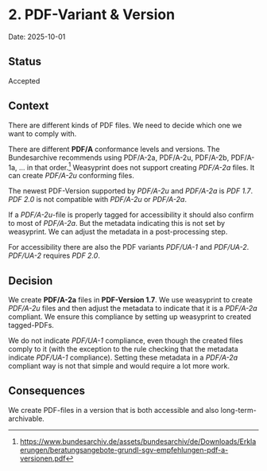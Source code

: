 # 2. PDF-Variant & Version

Date: 2025-10-01

## Status

Accepted

## Context

There are different kinds of PDF files. We need to decide which one we want to comply with.

There are different **PDF/A** conformance levels and versions.
The Bundesarchive recommends using PDF/A-2a, PDF/A-2u, PDF/A-2b, PDF/A-1a, ... in that order.[^1]
Weasyprint does not support creating *PDF/A-2a* files. It can create *PDF/A-2u* conforming files.

The newest PDF-Version supported by *PDF/A-2u* and *PDF/A-2a* is *PDF 1.7*. *PDF 2.0* is not compatible with
*PDF/A-2u* or *PDF/A-2a*.

If a *PDF/A-2u*-file is properly tagged for accessibility it should also confirm to most of *PDF/A-2a*. But the
metadata indicating this is not set by weasyprint. We can adjust the metadata in a post-processing step.

For accessibility there are also the PDF variants *PDF/UA-1* and *PDF/UA-2*. *PDF/UA-2* requires *PDF 2.0*.

## Decision

We create **PDF/A-2a** files in **PDF-Version 1.7**. We use weasyprint to create *PDF/A-2u* files and then adjust the 
metadata to indicate that it is a *PDF/A-2a* compliant. We ensure this compliance by setting up weasyprint to created
tagged-PDFs.

We do not indicate *PDF/UA-1* compliance, even though the created files comply to it (with the exception to the rule
checking that the metadata indicate *PDF/UA-1* compliance).
Setting these metadata in a *PDF/A-2a* compliant way is not that simple and would require a lot more work.

## Consequences

We create PDF-files in a version that is both accessible and also long-term-archivable.

[^1]: https://www.bundesarchiv.de/assets/bundesarchiv/de/Downloads/Erklaerungen/beratungsangebote-grundl-sgv-empfehlungen-pdf-a-versionen.pdf